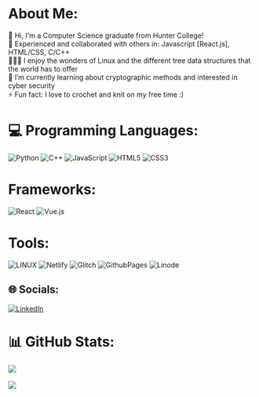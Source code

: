 # About Me:
💬 Hi, I'm a Computer Science graduate from Hunter College! <br>
📁 Experienced and collaborated with others in: Javascript [React.js], HTML/CSS, C/C++  <br>
🧙🏽‍♂️ I enjoy the wonders of Linux and the different tree data structures that the world has to offer <br>
🌱 I’m currently learning about cryptographic methods and interested in cyber security   <br> ⚡ Fun fact: I love to crochet and knit on my free time :)

# 💻 Programming Languages:
![Python](https://img.shields.io/badge/python-3670A0?style=for-the-badge&logo=python&logoColor=ffdd54)  ![C++](https://img.shields.io/badge/c++-%2300599C.svg?style=for-the-badge&logo=c%2B%2B&logoColor=white)   ![JavaScript](https://img.shields.io/badge/javascript-%23323330.svg?style=for-the-badge&logo=javascript&logoColor=%23F7DF1E)   ![HTML5](https://img.shields.io/badge/html5-%23E34F26.svg?style=for-the-badge&logo=html5&logoColor=white)   ![CSS3](https://img.shields.io/badge/css3-%231572B6.svg?style=for-the-badge&logo=css3&logoColor=white) 
# Frameworks:
![React](https://img.shields.io/badge/react-%2320232a.svg?style=for-the-badge&logo=react&logoColor=%2361DAFB) ![Vue.js](https://img.shields.io/badge/vue.js-%2335495e.svg?style=for-the-badge&logo=vuedotjs&logoColor=%234FC08D)

# Tools: 
![LINUX](https://img.shields.io/badge/Linux-FCC624?style=for-the-badge&logo=linux&logoColor=black) ![Netlify](https://img.shields.io/badge/netlify-%23000000.svg?style=for-the-badge&logo=netlify&logoColor=#00C7B7) ![Glitch](https://img.shields.io/badge/glitch-%233333FF.svg?style=for-the-badge&logo=glitch&logoColor=white) ![GithubPages](https://img.shields.io/badge/github%20pages-121013?style=for-the-badge&logo=github&logoColor=white) ![Linode](https://img.shields.io/badge/linode-00A95C?style=for-the-badge&logo=linode&logoColor=white)



## 🌐 Socials:
[![LinkedIn](https://img.shields.io/badge/LinkedIn-%230077B5.svg?logo=linkedin&logoColor=white)](https://linkedin.com/in/https://www.linkedin.com/in/uansari21/) 


# 📊 GitHub Stats:

![](https://github-readme-stats.vercel.app/api?username=hotwheelskid21&theme=radical&hide_border=false&include_all_commits=false&count_private=true)<br/> <br>
![](https://github-readme-stats.vercel.app/api/top-langs/?username=hotwheelskid21&theme=radical&hide_border=false&include_all_commits=false&count_private=true&layout=compact) <br>


<!-- Proudly created with GPRM ( https://gprm.itsvg.in ) -->
